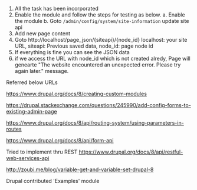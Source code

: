 1. All the task has been incorporated
2. Enable the module and follow the steps for testing as below.
  a. Enable the module
  b. Goto `/admin/config/system/site-information` update site api 
  3. Add new page content
  4. Goto http://localhost/page_json/{siteapi}/{node_id} 
     localhost: your site URL, siteapi: Previous saved data, node_id: page node id
  5. If everything is fine you can see the JSON data
  6. if we access the URL with node_id which is not created alredy, Page will genearte "The website encountered an unexpected error. Please try again later." message.
  
Referred below URLs

https://www.drupal.org/docs/8/creating-custom-modules

https://drupal.stackexchange.com/questions/245990/add-config-forms-to-existing-admin-page

https://www.drupal.org/docs/8/api/routing-system/using-parameters-in-routes

https://www.drupal.org/docs/8/api/form-api

Tried to implement thru REST
https://www.drupal.org/docs/8/api/restful-web-services-api

http://zoubi.me/blog/variable-get-and-variable-set-drupal-8

Drupal contributed 'Examples' module
